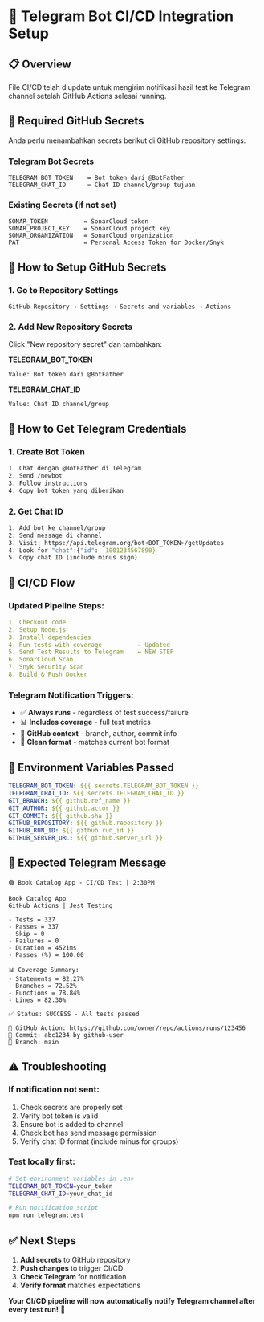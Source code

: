 # 🤖 Telegram Bot CI/CD Integration Setup

## 📋 Overview

File CI/CD telah diupdate untuk mengirim notifikasi hasil test ke Telegram channel setelah GitHub Actions selesai running.

## 🔐 Required GitHub Secrets

Anda perlu menambahkan secrets berikut di GitHub repository settings:

### **Telegram Bot Secrets**
```
TELEGRAM_BOT_TOKEN    = Bot token dari @BotFather
TELEGRAM_CHAT_ID      = Chat ID channel/group tujuan
```

### **Existing Secrets (if not set)**
```
SONAR_TOKEN          = SonarCloud token
SONAR_PROJECT_KEY    = SonarCloud project key  
SONAR_ORGANIZATION   = SonarCloud organization
PAT                  = Personal Access Token for Docker/Snyk
```

## 🚀 How to Setup GitHub Secrets

### **1. Go to Repository Settings**
```
GitHub Repository → Settings → Secrets and variables → Actions
```

### **2. Add New Repository Secrets**
Click "New repository secret" dan tambahkan:

**TELEGRAM_BOT_TOKEN**
```
Value: Bot token dari @BotFather
```

**TELEGRAM_CHAT_ID**
```
Value: Chat ID channel/group
```

## 📱 How to Get Telegram Credentials

### **1. Create Bot Token**
```bash
1. Chat dengan @BotFather di Telegram
2. Send /newbot
3. Follow instructions
4. Copy bot token yang diberikan
```

### **2. Get Chat ID**
```bash
1. Add bot ke channel/group
2. Send message di channel
3. Visit: https://api.telegram.org/bot<BOT_TOKEN>/getUpdates
4. Look for "chat":{"id": -1001234567890}
5. Copy chat ID (include minus sign)
```

## 🔄 CI/CD Flow

### **Updated Pipeline Steps:**
```yaml
1. Checkout code
2. Setup Node.js
3. Install dependencies  
4. Run tests with coverage          ← Updated
5. Send Test Results to Telegram    ← NEW STEP
6. SonarCloud Scan
7. Snyk Security Scan
8. Build & Push Docker
```

### **Telegram Notification Triggers:**
- ✅ **Always runs** - regardless of test success/failure
- 📊 **Includes coverage** - full test metrics
- 🔗 **GitHub context** - branch, author, commit info
- 📱 **Clean format** - matches current bot format

## 📄 Environment Variables Passed

```yaml
TELEGRAM_BOT_TOKEN: ${{ secrets.TELEGRAM_BOT_TOKEN }}
TELEGRAM_CHAT_ID: ${{ secrets.TELEGRAM_CHAT_ID }}
GIT_BRANCH: ${{ github.ref_name }}
GIT_AUTHOR: ${{ github.actor }}
GIT_COMMIT: ${{ github.sha }}
GITHUB_REPOSITORY: ${{ github.repository }}
GITHUB_RUN_ID: ${{ github.run_id }}
GITHUB_SERVER_URL: ${{ github.server_url }}
```

## 🎯 Expected Telegram Message

```
🟢 Book Catalog App - CI/CD Test | 2:30PM

Book Catalog App
GitHub Actions | Jest Testing

- Tests = 337
- Passes = 337
- Skip = 0
- Failures = 0
- Duration = 4521ms
- Passes (%) = 100.00

📊 Coverage Summary:
- Statements = 82.27%
- Branches = 72.52%
- Functions = 78.84%
- Lines = 82.30%

✅ Status: SUCCESS - All tests passed

🔗 GitHub Action: https://github.com/owner/repo/actions/runs/123456
📝 Commit: abc1234 by github-user
🌿 Branch: main
```

## ⚠️ Troubleshooting

### **If notification not sent:**
1. Check secrets are properly set
2. Verify bot token is valid
3. Ensure bot is added to channel
4. Check bot has send message permission
5. Verify chat ID format (include minus for groups)

### **Test locally first:**
```bash
# Set environment variables in .env
TELEGRAM_BOT_TOKEN=your_token
TELEGRAM_CHAT_ID=your_chat_id

# Run notification script
npm run telegram:test
```

## ✅ Next Steps

1. **Add secrets** to GitHub repository
2. **Push changes** to trigger CI/CD
3. **Check Telegram** for notification
4. **Verify format** matches expectations

**Your CI/CD pipeline will now automatically notify Telegram channel after every test run!** 🎉
